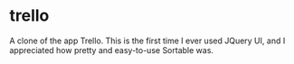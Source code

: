 # trello

A clone of the app Trello. This is the first time I ever used JQuery UI, and I appreciated how pretty and easy-to-use Sortable was.
